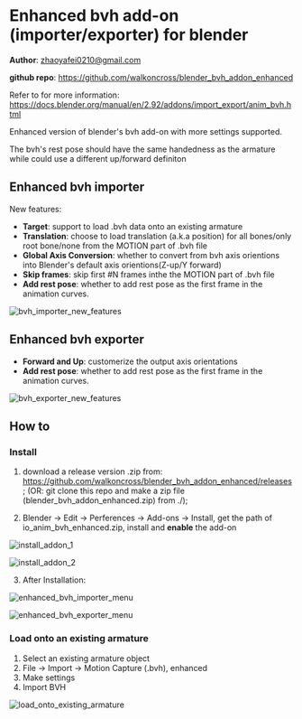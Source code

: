 # Enhanced bvh add-on (importer/exporter) for blender

**Author**: zhaoyafei0210@gmail.com

**github repo**: https://github.com/walkoncross/blender_bvh_addon_enhanced

Refer to for more information: 
https://docs.blender.org/manual/en/2.92/addons/import_export/anim_bvh.html

Enhanced version of blender's bvh add-on with more settings supported.

The bvh's rest pose should have the same handedness as the armature while could use a different up/forward definiton

## Enhanced bvh importer
New features:

- **Target**: support to load .bvh data onto an existing armature
- **Translation**: choose to load translation (a.k.a position) for all bones/only root bone/none from the MOTION part of .bvh file
- **Global Axis Conversion**: whether to convert from bvh axis orientions into Blender's default axis orientions(Z-up/Y forward)
- **Skip frames**: skip first #N frames inthe  the MOTION part of .bvh file
- **Add rest pose**: whether to add rest pose as the first frame in the animation curves.

![bvh_importer_new_features](/docs/bvh_importer_new_features.jpg)


## Enhanced bvh exporter

- **Forward and Up**: customerize the output axis orientations
- **Add rest pose**: whether to add rest pose as the first frame in the animation curves.

![bvh_exporter_new_features](/docs/bvh_exporter_new_features.jpg)

## How to

### Install

1. download a release version .zip from: https://github.com/walkoncross/blender_bvh_addon_enhanced/releases; (OR: git clone this repo and make a zip file (blender_bvh_addon_enhanced.zip) from ./);

2. Blender -> Edit -> Perferences -> Add-ons -> Install, get the path of io_anim_bvh_enhanced.zip, install and **enable** the add-on

![install_addon_1](/docs/install_addon_1.jpg)

![install_addon_2](/docs/install_addon_2.jpg)

3. After Installation:

![enhanced_bvh_importer_menu](/docs/enhanced_bvh_importer_menu.jpg)

![enhanced_bvh_exporter_menu](/docs/enhanced_bvh_exporter_menu.jpg)

### Load onto an existing armature
1. Select an existing armature object
2. File -> Import -> Motion Capture (.bvh), enhanced
3. Make settings
4. Import BVH

![load_onto_existing_armature](/docs/load_onto_existing_armature.jpg)